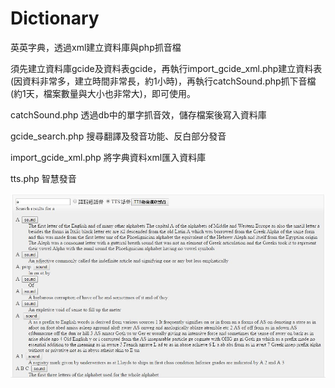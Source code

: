 # Dictionary
英英字典，透過xml建立資料庫與php抓音檔

須先建立資料庫gcide及資料表gcide，再執行import_gcide_xml.php建立資料表(因資料非常多，建立時間非常長，約1小時)，再執行catchSound.php抓下音檔(約1天，檔案數量與大小也非常大)，即可使用。

catchSound.php
透過db中的單字抓音效，儲存檔案後寫入資料庫

gcide_search.php
搜尋翻譯及發音功能、反白部分發音

import_gcide_xml.php
將字典資料xml匯入資料庫

tts.php
智慧發音

![image](https://raw.githubusercontent.com/yoyo82725/Dictionary/master/TestDictionary.JPG)
